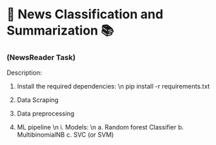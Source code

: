 # 📰 News Classification and Summarization 📚
### (NewsReader Task)
Description:
1. Install the required dependencies:
\n
pip install -r requirements.txt

2. Data Scraping
3. Data preprocessing
4. ML pipeline \n
   i. Models: \n
      a. Random forest Classifier
      b. MultibinomialNB
      c. SVC (or SVM)
